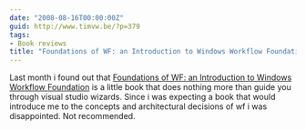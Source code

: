 ```yaml
---
date: "2008-08-16T00:00:00Z"
guid: http://www.timvw.be/?p=379
tags:
- Book reviews
title: "Foundations of WF: an Introduction to Windows Workflow Foundation"
---
```

Last month i found out that [Foundations of WF: an Introduction to Windows Workflow Foundation](http://www.amazon.com/Foundations-WF-Introduction-Workflow-Foundation/dp/1590597184) is a little book that does nothing more than guide you through visual studio wizards. Since i was expecting a book that would introduce me to the concepts and architectural decisions of wf i was disappointed. Not recommended.